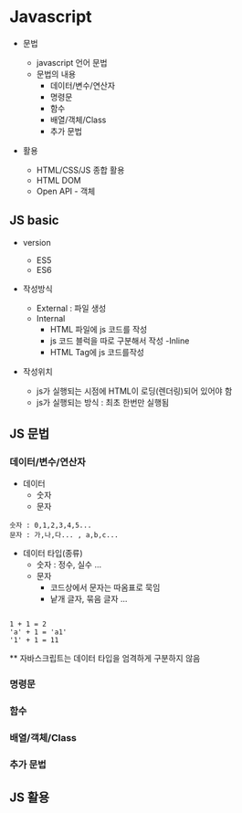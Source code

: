 # Javascript

- 문법
  - javascript 언어 문법
  - 문법의 내용
    - 데이터/변수/연산자
    - 명령문
    - 함수
    - 배열/객체/Class
    - 추가 문법

- 활용
  - HTML/CSS/JS 종합 활용
  - HTML DOM
  - Open API - 객체

## JS basic

- version
  - ES5
  - ES6

- 작성방식
  - External : 파일 생성
  - Internal 
    - HTML 파일에 js 코드를 작성
    - js 코드 블럭을 따로 구분해서 작성
  -Inline
    - HTML Tag에 js 코드를작성

- 작성위치 
  - js가 실행되는 시점에 HTML이 로딩(렌더링)되어 있어야 함 
  - js가 실행되는 방식 : 최초 한번만 실행됨 

## JS 문법

### 데이터/변수/연산자

- 데이터 
  - 숫자
  - 문자
```
숫자 : 0,1,2,3,4,5...
문자 : 가,나,다... , a,b,c...

```
- 데이터 타입(종류)
  - 숫자 : 정수, 실수 ...
  - 문자 
    - 코드상에서 문자는 따옴표로 묵임
    - 낱개 글자, 묶음 글자 ...
```

1 + 1 = 2
'a' + 1 = 'a1'
'1' + 1 = 11

```

** 자바스크립트는 데이터 타입을 엄격하게 구분하지 않음

### 명령문

### 함수

### 배열/객체/Class

### 추가 문법

## JS 활용

